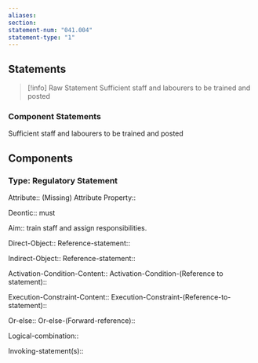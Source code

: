 ```yaml
---
aliases: 
section: 
statement-num: "041.004"
statement-type: "1"
---
```

## Statements 
> [!info] Raw Statement
> Sufficient staff and labourers to be trained and posted 
> 

### Component Statements
Sufficient staff and labourers to be trained and posted 
## Components
### Type: Regulatory Statement
Attribute:: (Missing)
	Attribute Property::

Deontic:: must

Aim:: train staff and assign responsibilities.

Direct-Object::
	Reference-statement::

Indirect-Object::
	Reference-statement::

Activation-Condition-Content::
	Activation-Condition-(Reference to statement)::

Execution-Constraint-Content::
	Execution-Constraint-(Reference-to-statement)::

Or-else::
	Or-else-(Forward-reference)::

Logical-combination::

Invoking-statement(s)::